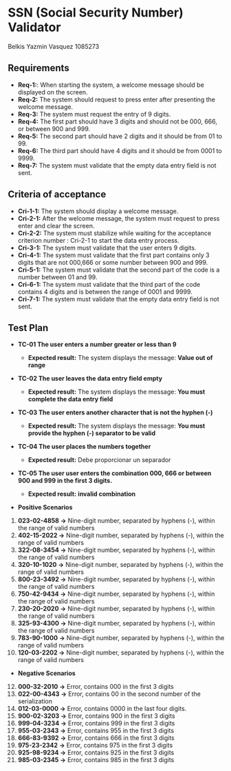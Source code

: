# SSN (Social Security Number) Validator
Belkis Yazmin Vasquez 1085273 
## Requirements
- **Req-1:**: When starting the system, a welcome message should be displayed on the screen.
- **Req-2:** The system should request to press enter after presenting the welcome message.
- **Req-3:** The system must request the entry of 9 digits.
- **Req-4:** The first part should have 3 digits and should not be 000, 666, or between 900 and 999.
- **Req-5:** The second part should have 2 digits and it should be from 01 to 99.
- **Req-6:** The third part should have 4 digits and it should be from 0001 to 9999.
- **Req-7:** The system must validate that the empty data entry field is not sent.

## Criteria of acceptance
- **Cri-1-1:** The system should display a welcome message.
- **Cri-2-1:** After the welcome message, the system must request to press enter and clear the screen.
- **Cri-2-2:** The system must stabilize while waiting for the acceptance criterion number : Cri-2-1 to start the data entry process.
- **Cri-3-1:** The system must validate that the user enters 9 digits.
- **Cri-4-1:** The system must validate that the first part contains only 3 digits that are not 000,666 or some number between 900 and 999.
- **Cri-5-1:** The system must validate that the second part of the code is a number between 01 and 99.
- **Cri-6-1:** The system must validate that the third part of the code contains 4 digits and is between the range of 0001 and 9999.
- **Cri-7-1:** The system must validate that the empty data entry field is not sent.
## Test Plan

- **TC-01 The user enters a number greater or less than 9**
    - **Expected result:** The system displays the message: **Value out of range**
- **TC-02 The user leaves the data entry field empty**
    -  **Expected result:** The system displays the message: **You must complete the data entry field**
- **TC-03 The user enters another character that is not the hyphen (-)**
    -  **Expected result:** The system displays the message: **You must provide the hyphen (-) separator to be valid**
- **TC-04 The user places the numbers together**
    - **Expected result:** Debe proporcionar un separador
- **TC-05 The user user enters the combination 000, 666 or between 900 and 999 in the first 3 digits.**
    - **Expected result:** **invalid combination**

- **Positive Scenarios**

1. **023-02-4858 ->** Nine-digit number, separated by hyphens (-), within the range of valid numbers
2. **402-15-2022 ->** Nine-digit number, separated by hyphens (-), within the range of valid numbers
3. **322-08-3454 ->** Nine-digit number, separated by hyphens (-), within the range of valid numbers
4. **320-10-1020 ->** Nine-digit number, separated by hyphens (-), within the range of valid numbers
5. **800-23-3492 ->** Nine-digit number, separated by hyphens (-), within the range of valid numbers
6. **750-42-9434 ->** Nine-digit number, separated by hyphens (-), within the range of valid numbers
7. **230-20-2020 ->** Nine-digit number, separated by hyphens (-), within the range of valid numbers
8. **325-93-4300 ->** Nine-digit number, separated by hyphens (-), within the range of valid numbers
9. **783-90-1000 ->** Nine-digit number, separated by hyphens (-), within the range of valid numbers
10. **120-03-2202 ->** Nine-digit number, separated by hyphens (-), within the range of valid numbers  

- **Negative Scenarios**

12. **000-32-2010 ->** Error, contains 000 in the first 3 digits
13. **022-00-4343 ->** Error, contains 00 in the second number of the serialization
14. **012-03-0000 ->** Error, contains 0000 in the last four digits.
15. **900-02-3203 ->** Error, contains 900 in the first 3 digits
16. **999-04-3234 ->** Error, contains 999 in the first 3 digits
17. **955-03-2343 ->** Error, contains 955 in the first 3 digits
18. **666-83-9392 ->** Error, contains 666 in the first 3 digits
19. **975-23-2342 ->** Error, contains 975 in the first 3 digits
20. **925-98-9234 ->** Error, contains 925 in the first 3 digits
21. **985-03-2345 ->** Error, contains 985 in the first 3 digits

